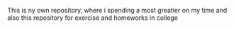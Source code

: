 This is ny own repository, where i spending a most greatier on my time and also this repository for  exercise and homeworks in college 
